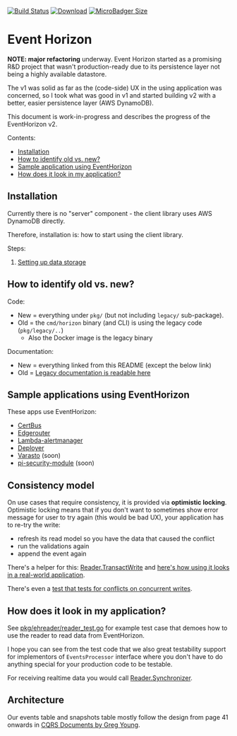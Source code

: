 [![Build Status](https://img.shields.io/travis/function61/eventhorizon.svg?style=for-the-badge)](https://travis-ci.org/function61/eventhorizon)
[![Download](https://img.shields.io/bintray/v/function61/dl/eventhorizon.svg?style=for-the-badge&label=Download)](https://bintray.com/function61/dl/eventhorizon/_latestVersion#files)
[![MicroBadger Size](https://img.shields.io/microbadger/image-size/fn61/eventhorizon.svg?style=for-the-badge&label=Docker+image)](https://hub.docker.com/r/fn61/eventhorizon/)

Event Horizon
=============

**NOTE: major refactoring** underway. Event Horizon started as a promising R&D project that
wasn't production-ready due to its persistence layer not being a highly available datastore.

The v1 was solid as far as the (code-side) UX in the using application was concerned,
so I took what was good in v1 and started building v2 with a better, easier persistence layer
(AWS DynamoDB).

This document is work-in-progress and describes the progress of the EventHorizon v2.

Contents:

- [Installation](#installation)
- [How to identify old vs. new?](#how-to-identify-old-vs-new)
- [Sample application using EventHorizon](#sample-application-using-eventhorizon)
- [How does it look in my application?](#how-does-it-look-in-my-application)


Installation
------------

Currently there is no "server" component - the client library uses AWS DynamoDB directly.

Therefore, installation is: how to start using the client library.

Steps:

1. [Setting up data storage](docs/setting-up-data-storage/README.md)


How to identify old vs. new?
----------------------------

Code:

- New = everything under `pkg/` (but not including `legacy/` sub-package).
- Old = the `cmd/horizon` binary (and CLI) is using the legacy code (`pkg/legacy/..`)
  * Also the Docker image is the legacy binary

Documentation:

- New = everything linked from this README (except the below link)
- Old = [Legacy documentation is readable here](README-legacy.md)


Sample applications using EventHorizon
--------------------------------------

These apps use EventHorizon:

- [CertBus](https://github.com/function61/certbus)
- [Edgerouter](https://github.com/function61/edgerouter)
- [Lambda-alertmanager](https://github.com/function61/lambda-alertmanager)
- [Deployer](https://github.com/function61/deployer)
- [Varasto](https://github.com/function61/varasto) (soon)
- [pi-security-module](https://github.com/function61/pi-security-module) (soon)


Consistency model
-----------------

On use cases that require consistency, it is provided via **optimistic locking**. Optimistic
locking means that if you don't want to sometimes show error message for user to try again
(this would be bad UX), your application has to re-try the write:

- refresh its read model so you have the data that caused the conflict
- run the validations again
- append the event again

There's a helper for this:
[Reader.TransactWrite](https://godoc.org/github.com/function61/eventhorizon/pkg/ehreader#Reader.TransactWrite)
and [here's how using it looks in a real-world application]().

There's even a
[test that tests for conflicts on concurrent writes](https://github.com/function61/eventhorizon/blob/f89fe5d462ca6d7efd03a0b9b871bbec0ed513d9/pkg/ehreader/reader_test.go#L86).


How does it look in my application?
-----------------------------------

See [pkg/ehreader/reader_test.go](pkg/ehreader/reader_test.go) for example test case that
demoes how to use the reader to read data from EventHorizon.

I hope you can see from the test code that we also great testability support for
implementors of `EventsProcessor` interface where you don't have to do anything special for
your production code to be testable.

For receiving realtime data you would call
[Reader.Synchronizer](https://godoc.org/github.com/function61/eventhorizon/pkg/ehreader#Reader.Synchronizer).


Architecture
------------

Our events table and snapshots table mostly follow the design from page 41 onwards in
[CQRS Documents by Greg Young](https://cqrs.files.wordpress.com/2010/11/cqrs_documents.pdf).

